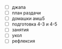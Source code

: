 - [ ] джапа 
- [ ] план раздачи
- [ ] домашки амш5
- [ ] подготовка 4-3 и 4-5
- [ ] занятия
- [ ] укол
- [ ] рефлексия